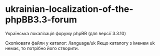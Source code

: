 # ukrainian-localization-of-the-phpBB3.3-forum

Українська локалізація форуму phpBB (для версії 3.3.10)

Скопіювати файли у каталог: /language/uk
Якщо каталогу з іменем uk немає, то потрібно його створити.

